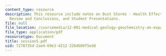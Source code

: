 ```yaml
---
content_type: resource
description: This resource include notes on Dust Storms - Health Effects. Also includes
  Review and Conclusions, and Student Presentations.
file: null
file_location: /coursemedia/12-091-medical-geology-geochemistry-an-exposure-january-iap-2006/7278735d2ae469e3421222bdb09f5edd_session5.pdf
file_type: application/pdf
resourcetype: Document
title: session5.pdf
uid: 7278735d-2ae4-69e3-4212-22bdb09f5edd
---
```

